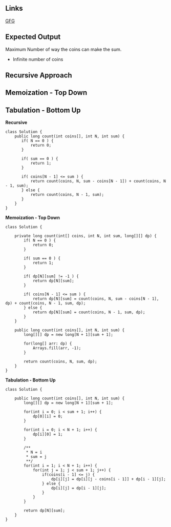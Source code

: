 ## Links
[GFG](https://practice.geeksforgeeks.org/problems/coin-change2448/1)

## Expected Output
Maximum Number of way the coins can make the sum.
- Infinite number of coins

## Recursive Approach

## Memoization - Top Down

## Tabulation - Bottom Up

**Recursive**
```
class Solution {
    public long count(int coins[], int N, int sum) {
       if( N == 0 ) {
           return 0;
       }
       
       if( sum == 0 ) {
           return 1;
       }
       
       if( coins[N - 1] <= sum ) {
           return count(coins, N, sum - coins[N - 1]) + count(coins, N - 1, sum);
       } else {
           return count(coins, N - 1, sum);
       }
    }
}
```

**Memoization - Top Down**
```
class Solution {
    
    private long count(int[] coins, int N, int sum, long[][] dp) {
        if( N == 0 ) {
            return 0;
        }
        
        if( sum == 0 ) {
            return 1;
        }
        
        if( dp[N][sum] != -1 ) {
            return dp[N][sum];
        }
        
        if( coins[N - 1] <= sum ) {
            return dp[N][sum] = count(coins, N, sum - coins[N - 1], dp) + count(coins, N - 1, sum, dp);
        } else {
            return dp[N][sum] = count(coins, N - 1, sum, dp);
        }
    }
    
    public long count(int coins[], int N, int sum) {
        long[][] dp = new long[N + 1][sum + 1];
        
        for(long[] arr: dp) {
            Arrays.fill(arr, -1);
        }
        
        return count(coins, N, sum, dp);
    }
}
```

**Tabulation - Bottom Up**
```
class Solution {
    
    public long count(int coins[], int N, int sum) {
        long[][] dp = new long[N + 1][sum + 1];
        
        for(int i = 0; i < sum + 1; i++) {
            dp[0][i] = 0;
        }
        
        for(int i = 0; i < N + 1; i++) {
            dp[i][0] = 1;
        }
        
        /**
         * N = i
         * sum = j
         **/
        for(int i = 1; i < N + 1; i++) {
            for(int j = 1; j < sum + 1; j++) {
                if(coins[i - 1] <= j) {
                    dp[i][j] = dp[i][j - coins[i - 1]] + dp[i - 1][j];
                } else {
                    dp[i][j] = dp[i - 1][j];
                }
            }
        }

        return dp[N][sum];
    }
}
```